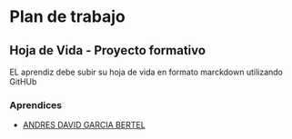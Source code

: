 # Plan de trabajo

## Hoja de Vida - Proyecto formativo

EL aprendiz debe subir su hoja de vida en formato marckdown utilizando GitHUb

### Aprendices

- [ANDRES DAVID GARCIA BERTEL]()

